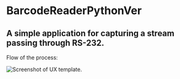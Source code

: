 # BarcodeReaderPythonVer

## A simple application for capturing a stream passing through RS-232.

Flow of the process:

![Screenshot of UX template.](https://github.com/Mat3u52//blob/main/UX_Dashboard.drawio.png)